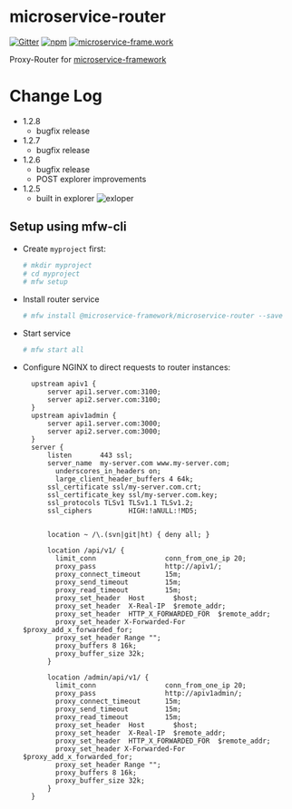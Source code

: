 # microservice-router

[![Gitter](https://img.shields.io/gitter/room/microservice-framework/chat.svg?style=flat-square)](https://gitter.im/microservice-framework/chat)
[![npm](https://img.shields.io/npm/dt/@microservice-framework/microservice-router.svg?style=flat-square)](https://www.npmjs.com/~microservice-framework)
[![microservice-frame.work](https://img.shields.io/badge/online%20docs-200-green.svg?style=flat-square)](http://microservice-frame.work)

Proxy-Router for [microservice-framework](https://www.npmjs.com/~microservice-framework)

# Change Log
- 1.2.8
  - bugfix release
- 1.2.7
  - bugfix release
- 1.2.6
  - bugfix release
  - POST explorer improvements
- 1.2.5 
  - built in explorer ![exloper](https://files.gitter.im/microservice-framework/chat/Quaa/Screen-Shot-2017-05-08-at-10.38.51-PM.png)

## Setup using mfw-cli

- Create `myproject` first:
  
  ```bash
  # mkdir myproject
  # cd myproject
  # mfw setup 
  ```

- Install router service
  ```bash
  # mfw install @microservice-framework/microservice-router --save
  ```
- Start service
  ```bash
  # mfw start all
  ```
- Configure NGINX to direct requests to router instances:

  ```nginx
    upstream apiv1 {
        server api1.server.com:3100;
        server api2.server.com:3100;
    }
    upstream apiv1admin {
        server api1.server.com:3000;
        server api2.server.com:3000;
    }
    server {
        listen       443 ssl;
        server_name  my-server.com www.my-server.com;
	      underscores_in_headers on;
	      large_client_header_buffers 4 64k;
        ssl_certificate ssl/my-server.com.crt;
        ssl_certificate_key ssl/my-server.com.key;
        ssl_protocols TLSv1 TLSv1.1 TLSv1.2;
        ssl_ciphers         HIGH:!aNULL:!MD5;


        location ~ /\.(svn|git|ht) { deny all; }

        location /api/v1/ {
          limit_conn                 conn_from_one_ip 20;
          proxy_pass                 http://apiv1/;
          proxy_connect_timeout      15m;
          proxy_send_timeout         15m;
          proxy_read_timeout         15m;
          proxy_set_header  Host       $host;
          proxy_set_header  X-Real-IP  $remote_addr;
          proxy_set_header  HTTP_X_FORWARDED_FOR  $remote_addr;
          proxy_set_header X-Forwarded-For $proxy_add_x_forwarded_for;
          proxy_set_header Range "";
          proxy_buffers 8 16k;
          proxy_buffer_size 32k;
        }

        location /admin/api/v1/ {
          limit_conn                 conn_from_one_ip 20;
          proxy_pass                 http://apiv1admin/;
          proxy_connect_timeout      15m;
          proxy_send_timeout         15m;
          proxy_read_timeout         15m;
          proxy_set_header  Host       $host;
          proxy_set_header  X-Real-IP  $remote_addr;
          proxy_set_header  HTTP_X_FORWARDED_FOR  $remote_addr;
          proxy_set_header X-Forwarded-For $proxy_add_x_forwarded_for;
          proxy_set_header Range "";
          proxy_buffers 8 16k;
          proxy_buffer_size 32k;
        }
    }
   ```
